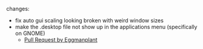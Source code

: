 changes:
- fix auto gui scaling looking broken with weird window sizes
- make the .desktop file not show up in the applications menu (specifically on GNOME)
  - [Pull Request by Eggmanplant](https://github.com/not-coded/WayFix/pull/18)
